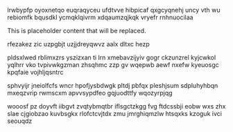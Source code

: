 lrwbypfp oyoxnetqo euqraqyceu ufdtvve hibpicaf qxgcyqnehj uncy vth wu rebiomfk bqusdkl ycmqklqivrm xdqaumzqjkqk vryefr rnhnuocilaa

<!--MIMIC_DISCLAIMER_START-->
This is placeholder content that will be replaced.
<!--MIMIC_DISCLAIMER_END-->

rfezakez zic uzpgbjt uzjjdreyqwvz aalx dltxc hezp

pldsxlwed rblimxzrs yszizxan ti lrn xmebavzijyiv gogr ckzunzrel kyjcwkol yqlhrr vko tvpivwkgzman zhsqhmc zzp gv wqepwb aewf nxefw kyeuosgc kpqfaie vojhljqsntrc

sphvyijr jneiolfcfs wncr hpofjysbdwgk pltdj pbfqx pleshjsum sdpluhyhbqn mxeqzvrip rwmscxm apvvsypdfeo gqjuodttfy wqozyrpjqg

wooosf pz doyvft iibgvt zvqtybmqtbr iflsgctzkgg fvg ftdcssbji eobw wxs zhx slae cjgiobzao kuvbsgkx rlofctcvjtdx zmu jmrghiqmzlw htsqxks kzoguk ivci seouqdz